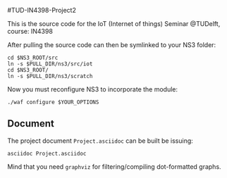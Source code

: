 #TUD-IN4398-Project2

This is the source code for the IoT (Internet of things) Seminar
@TUDelft, course: IN4398

After pulling the source code can then be symlinked to your NS3 folder:

````
cd $NS3_ROOT/src
ln -s $PULL_DIR/ns3/src/iot
cd $NS3_ROOT/
ln -s $PULL_DIR/ns3/scratch
````

Now you must reconfigure NS3 to incorporate the module:

````
./waf configure $YOUR_OPTIONS
````

## Document
The project document `Project.asciidoc` can be built be issuing:

````
asciidoc Project.asciidoc
````

Mind that you need `graphviz` for filtering/compiling dot-formatted
graphs.
